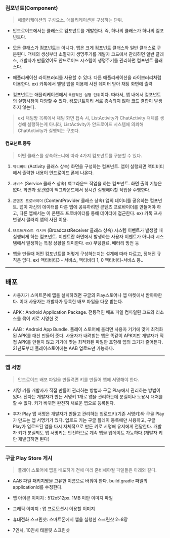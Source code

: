 ### 컴포넌트(Component)
> 애플리케이션의 구성요소. 애플리케이션을 구성하는 단위.

* 안드로이드에서는 클래스로 컴포넌트를 개발한다.
즉, 하나의 클래스가 하나의 컴포넌트다. 

* 모든 클래스가 컴포넌트는 아니다. 앱은 크게 컴포넌트 클래스와 일반 클래스로 구분된다.
객체의 생성부터 소멸까지 생명주기를 개발자 코드에서 관리하면 일반 클래스,
개발자가 만들었어도 안드로이드 시스템이 생명주기를 관리하면 컴포넌트 클래스다.

* 애플리케이션 라이브러리를 사용할 수 있다.
다른 애플리케이션을 라이브러리처럼 이용한다.
ex) 카톡에서 앨범 앱을 이용해 사진 데이터 받아 채팅 화면에 출력

* 컴포넌트는 애플리케이션에서 `독립적인 실행 단위`이다.
따라서, 앱 내에서 컴포넌트의 실행시점이 다양할 수 있다.
컴포넌트끼리 서로 종속되지 않아 코드 결합이 발생하지 않는다.
>ex) 채팅방 목록에서 채팅 화면 접속 시,
ListActivity가 ChatActivity 객체를 생성해 실행하는게 아니라,
ListActivity가 안드로이드 시스템에 의뢰해 ChatActivity가 실행되는 구조다.

#### 컴포넌트 종류
> 어떤 클래스를 상속하느냐에 따라 4가지 컴포넌트를 구분할 수 있다.

1. `액티비티` (Activity 클래스 상속)
화면을 구성하는 컴포넌트. 앱이 실행되면 액티비티에서 출력한 내용이 안드로이드 폰에 나온다.

2. `서비스` (Service 클래스 상속)
백그라운드 작업을 하는 컴포넌트. 화면 출력 기능은 없다. 화면과 상관없이 백그라운드에서 장시간 실행해야할 작업을 수행한다.

3. `콘텐츠 프로바이더` (ContentProvider 클래스 상속)
앱의 데이터를 공유하는 컴포넌트. 앱이 자신의 데이터를 다른 앱에 공유하려면 콘텐츠 프로바이더를 만들어야 하고, 다른 앱에서는 이 콘텐츠 프로바이더를 통해 데이터에 접근한다.
ex) 카톡 프사 변경시 갤러리 앱의 사진 이용.

4. `브로드캐스트 리시버` (BroadcastReceiver 클래스 상속)
시스템 이벤트가 발생할 때 실행되게 하는 컴포넌트.
이벤트란 화면에서 발생하는 사용자 이벤트가 아니라 시스템에서 발생하는 특정 상황을 의미한다.
ex) 부팅완료, 배터리 방전 등

* 앱을 만들때 어떤 컴포넌트를 어떻게 구성하는지는 설계에 따라 다르고, 정해진 규칙은 없다.
ex) 액티비티3 - 서비스, 액티비티 1, 0 액티비티-서비스 등..

***



## 배포
* 사용자가 스마트폰에 앱을 설치하려면 구글의 Play스토어나 앱 마켓에서 받아야한다.
이때 사용자는 개발자가 등록한 배포 파일을 다운 받는다.

* APK : Android Application Package. 전통적인 배포 파일
컴파일된 코드와 리소스를 묶어 키로 서명한 것

* AAB : Android App Bundle. 플레이 스토어에 올리면 사용자 기기에 맞게 최적화된 APK를 대신 만들어 준다. 사용자가 내려받는 앱은 똑같이 APK지만 개발자가 직접 APK를 만들지 않고 기기에 맞는 최적화된 파일만 포함해 앱의 크기가 줄어든다. 21년도부터 플레이스토어에는 AAB 업로드만 가능하다.
***
### 앱 서명
> 안드로이드 배포 파일을 만들려면 키를 만들어 앱에 서명해야 한다.

* 서명 키를 개발자가 직접 만들어 관리하는 방법과 구글 Play에서 관리하는 방법이 있다.
전자는 개발자가 만든 서명키 1개로 앱을 관리하는데 분실이나 도용시 대처를 할 수 없다. 키가 바뀌면 완전히 새로운 앱으로 등록된다.

* 후자 Play 앱 서명은 개발자가 만들고 관리하는 업로드키(기존 서명키)와 구글 Play가 만드는 앱 서명키가 있다. 업로드 키는 구글 플레이 등록에만 사용하고, 구글 Play가 업로드된 앱을 다시 자체적으로 만든 키로 서명해 유저에게 전달한다. 개발자 키가 분실되도 앱 서명키는 안전하므로 계속 앱을 업데이트 가능하다.(개발자 키만 재발급하면 된다)
***
### 구글 Play Store 게시
> 플레이 스토어에 앱을 배포하기 전에 미리 준비해야될 파일들은 아래와 같다.

* AAB 파일
패키지명을 고유한 이름으로 바꿔야 한다. build.gradle 파일의 applicationId를 수정한다.

* 앱 아이콘 이미지 : 512x512px. 1MB 미만 이미지 파일
* 그래픽 이미지 : 앱 프로모션시 이용할 이미지
* 휴대전화 스크린샷: 스마트폰에서 앱을 실행한 스크린샷 2~8장
* 7인치, 10인치 태블릿 스크린샷

